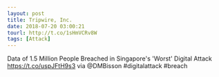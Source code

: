 ```yaml
---
layout: post
title: Tripwire, Inc.
date: 2018-07-20 03:00:21
tourl: http://t.co/1sHmVCRv8W
tags: [Attack]
---
```

Data of 1.5 Million People Breached in Singapore's 'Worst' Digital Attack https://t.co/uspJFtH9s3 via @DMBisson #digitalattack #breach